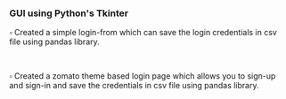 <h3>GUI using Python's Tkinter</h3>
<p>▫️ Created a simple login-from which can save the login credentials in csv file using pandas library.</p><br>
<p>▫️ Created a zomato theme based login page which allows you to sign-up and sign-in and save the credentials in csv file using pandas library.</p>

